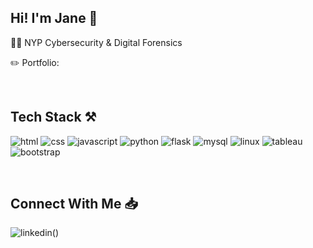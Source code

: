 <!-- ### Hi! I'm Jane 👋 -->

<!--
**plainxjane/plainxjane** is a ✨ _special_ ✨ repository because its `README.md` (this file) appears on your GitHub profile.

Here are some ideas to get you started:

- 🔭 I’m currently working on ...
- 🌱 I’m currently learning ...
- 👯 I’m looking to collaborate on ...
- 🤔 I’m looking for help with ...
- 💬 Ask me about ...
- 📫 How to reach me: ...
- 😄 Pronouns: ...
- ⚡ Fun fact: ...
-->

<h2>Hi! I'm Jane 👋</h2>
<p>👩‍🎓 NYP Cybersecurity & Digital Forensics</p>
<p style="font-size=8px;">✏️ Portfolio: </p>

<br>

## Tech Stack ⚒️
![html](https://img.shields.io/badge/HTML5-E34F26?style=for-the-badge&logo=html5&logoColor=white)
![css](https://img.shields.io/badge/CSS3-1572B6?style=for-the-badge&logo=css3&logoColor=white)
![javascript](https://img.shields.io/badge/JavaScript-323330?style=for-the-badge&logo=javascript&logoColor=F7DF1E)
![python](https://img.shields.io/badge/Python-14354C?style=for-the-badge&logo=python&logoColor=white)
![flask](https://img.shields.io/badge/Flask-000000?style=for-the-badge&logo=flask&logoColor=white)
![mysql](https://img.shields.io/badge/MySQL-00000F?style=for-the-badge&logo=mysql&logoColor=white)
![linux](https://img.shields.io/badge/Linux-FCC624?style=for-the-badge&logo=linux&logoColor=black)
![tableau](https://img.shields.io/badge/Tableau-E97627?style=for-the-badge&logo=Tableau&logoColor=white)
![bootstrap](https://img.shields.io/badge/Bootstrap-563D7C?style=for-the-badge&logo=bootstrap&logoColor=white)

<br>

## Connect With Me 📥
![linkedin](https://img.shields.io/badge/LinkedIn-0077B5?style=for-the-badge&logo=linkedin&logoColor=white)()
